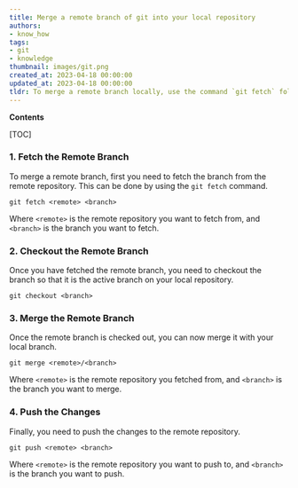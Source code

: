 ```yaml
---
title: Merge a remote branch of git into your local repository
authors:
- know_how
tags:
- git
- knowledge
thumbnail: images/git.png
created_at: 2023-04-18 00:00:00
updated_at: 2023-04-18 00:00:00
tldr: To merge a remote branch locally, use the command `git fetch` followed by `git merge <branch-name>`.
---
```


**Contents**

[TOC]

### 1. Fetch the Remote Branch

To merge a remote branch, first you need to fetch the branch from the remote repository. This can be done by using the `git fetch` command.

```git
git fetch <remote> <branch>
```

Where `<remote>` is the remote repository you want to fetch from, and `<branch>` is the branch you want to fetch. 

### 2. Checkout the Remote Branch

Once you have fetched the remote branch, you need to checkout the branch so that it is the active branch on your local repository.

```git
git checkout <branch>
```

### 3. Merge the Remote Branch

Once the remote branch is checked out, you can now merge it with your local branch.

```git
git merge <remote>/<branch>
```

Where `<remote>` is the remote repository you fetched from, and `<branch>` is the branch you want to merge.

### 4. Push the Changes

Finally, you need to push the changes to the remote repository.

```git
git push <remote> <branch>
```

Where `<remote>` is the remote repository you want to push to, and `<branch>` is the branch you want to push.
